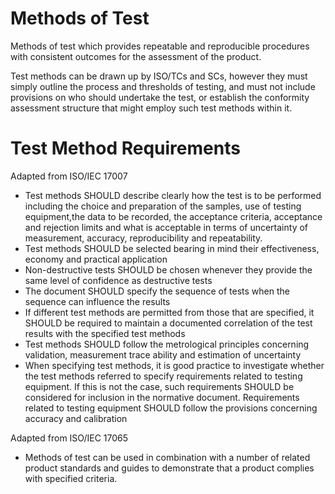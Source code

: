 # Methods of Test
Methods of test which provides repeatable and reproducible procedures with consistent outcomes for the assessment of the product.

	
Test methods can be drawn up by ISO/TCs and SCs, however they must simply outline the process and thresholds of testing, and must not include provisions on who should undertake the test, or establish the conformity assessment structure that might employ such test methods within it.

# Test Method Requirements

Adapted from ISO/IEC 17007

* Test methods SHOULD describe clearly how the test is to be performed including the choice and preparation of the samples, use of testing equipment,the data to be recorded, the acceptance criteria, acceptance and rejection limits and what is acceptable in terms of uncertainty of measurement, accuracy, reproducibility and repeatability.
* Test methods SHOULD be selected bearing in mind their effectiveness, economy and practical application
* Non-destructive tests SHOULD be chosen whenever they provide the same level of confidence as destructive tests
* The document SHOULD specify the sequence of tests when the sequence can influence the results
* If different test methods are permitted from those that are specified, it SHOULD be required to maintain a documented correlation of the test results with the specified test methods
* Test methods SHOULD follow the metrological principles concerning validation, measurement trace ability and estimation of uncertainty
* When specifying test methods, it is good practice to investigate whether the test methods referred to specify requirements related to testing equipment. If this is not the case, such requirements
SHOULD be considered for inclusion in the normative document. Requirements related to testing equipment SHOULD follow the provisions concerning accuracy and calibration

Adapted from ISO/IEC 17065
 * Methods of test can be used in combination with a number of related product standards and guides to demonstrate that a product complies with specified criteria.




